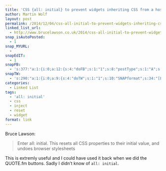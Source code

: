 ```yaml
---
title: 'CSS {all: initial} to prevent widgets inheriting CSS from a host page'
author: Martin Wolf
layout: post
permalink: /2014/12/04/css-all-initial-to-prevent-widgets-inheriting-css-from-a-host-page/
linked_list_url:
  - http://www.brucelawson.co.uk/2014/css-all-initial-to-prevent-widgets-inheriting-css-from-a-host-page/
snap_isAutoPosted:
  - 1
snap_MYURL:
  - 
snapEdIT:
  - 1
snapFB:
  - 's:377:"a:1:{i:0;a:12:{s:4:"doFB";s:1:"1";s:8:"postType";s:1:"A";s:10:"AttachPost";s:1:"2";s:10:"SNAPformat";s:35:"New post on MartinWolf.org: %TITLE%";s:9:"isAutoImg";s:1:"A";s:8:"imgToUse";s:0:"";s:9:"isAutoURL";s:1:"A";s:8:"urlToUse";s:0:"";s:11:"isPrePosted";s:1:"1";s:8:"isPosted";s:1:"1";s:4:"pgID";s:31:"711305895599362_806433666086584";s:5:"pDate";s:19:"2014-12-04 11:00:56";}}";'
snapTW:
  - 's:290:"a:1:{i:0;a:9:{s:4:"doTW";s:1:"1";s:10:"SNAPformat";s:34:"[Link] %TITLE%: %URL% //by @brucel";s:8:"attchImg";s:1:"0";s:9:"isAutoImg";s:1:"A";s:8:"imgToUse";s:0:"";s:11:"isPrePosted";s:1:"1";s:8:"isPosted";s:1:"1";s:4:"pgID";s:18:"540460745033801728";s:5:"pDate";s:19:"2014-12-04 11:00:57";}}";'
categories:
  - Linked List
tags:
  - 'all: initial'
  - css
  - inject
  - reset
  - widget
format: link
---
```

<p class="linked-list-quote-author">
  Bruce Lawson:
</p>

> Enter all: initial. This resets all CSS properties to their initial value, and undoes browser stylesheets

This is extremly useful and I could have used it back when we did the QUOTE.fm buttons. Sadly I didn&#8217;t know of `all: initial`.